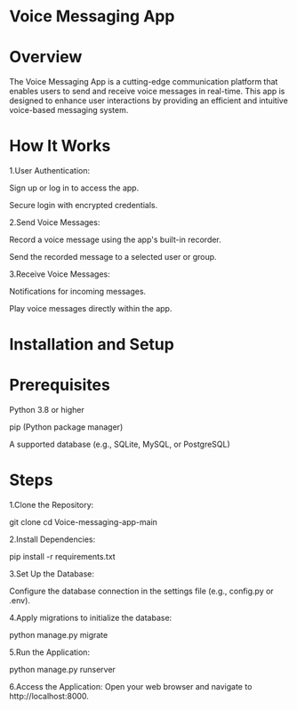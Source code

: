 # Voice Messaging App

# Overview

The Voice Messaging App is a cutting-edge communication platform that enables users to send and receive voice messages in real-time. This app is designed to enhance user interactions by providing an efficient and intuitive voice-based messaging system.

# How It Works

1.User Authentication:

Sign up or log in to access the app.

Secure login with encrypted credentials.

2.Send Voice Messages:

Record a voice message using the app's built-in recorder.

Send the recorded message to a selected user or group.

3.Receive Voice Messages:

Notifications for incoming messages.

Play voice messages directly within the app.

# Installation and Setup

# Prerequisites

Python 3.8 or higher

pip (Python package manager)

A supported database (e.g., SQLite, MySQL, or PostgreSQL)

# Steps

1.Clone the Repository:

git clone <repository-url>
cd Voice-messaging-app-main

2.Install Dependencies:

pip install -r requirements.txt

3.Set Up the Database:

Configure the database connection in the settings file (e.g., config.py or .env).

4.Apply migrations to initialize the database:

python manage.py migrate

5.Run the Application:

python manage.py runserver

6.Access the Application:
Open your web browser and navigate to http://localhost:8000.
